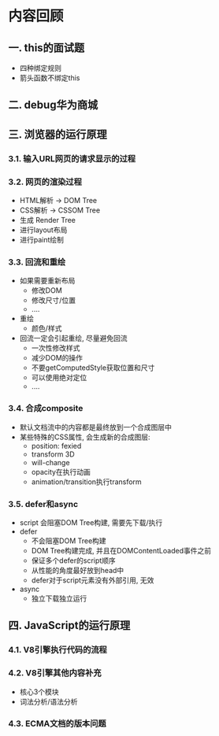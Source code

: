 # 内容回顾

## 一. this的面试题

* 四种绑定规则
* 箭头函数不绑定this





## 二. debug华为商城







## 三. 浏览器的运行原理

### 3.1. 输入URL网页的请求显示的过程





### 3.2. 网页的渲染过程

* HTML解析 -> DOM Tree
* CSS解析 -> CSSOM Tree
* 生成 Render Tree
* 进行layout布局
* 进行paint绘制



### 3.3. 回流和重绘

* 如果需要重新布局
  * 修改DOM
  * 修改尺寸/位置
  * ....
* 重绘
  * 颜色/样式
* 回流一定会引起重绘, 尽量避免回流
  * 一次性修改样式
  * 减少DOM的操作
  * 不要getComputedStyle获取位置和尺寸
  * 可以使用绝对定位
  * ....





### 3.4. 合成composite

* 默认文档流中的内容都是最终放到一个合成图层中
* 某些特殊的CSS属性, 会生成新的合成图层:
  * position: fexied
  * transform 3D
  * will-change
  * opacity在执行动画
  * animation/transition执行transform



### 3.5. defer和async

* script 会阻塞DOM Tree构建, 需要先下载/执行
* defer
  * 不会阻塞DOM Tree构建
  * DOM Tree构建完成, 并且在DOMContentLoaded事件之前
  * 保证多个defer的script顺序
  * 从性能的角度最好放到head中
  * defer对于script元素没有外部引用, 无效
* async
  * 独立下载独立运行





## 四. JavaScript的运行原理

### 4.1. V8引擎执行代码的流程





### 4.2. V8引擎其他内容补充

* 核心3个模块
* 词法分析/语法分析



### 4.3. ECMA文档的版本问题

















